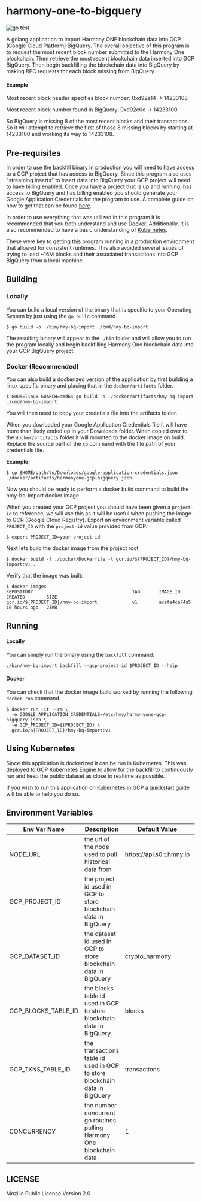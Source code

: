 # harmony-one-to-bigquery

![go test](https://github.com/cpurta/harmony-one-to-bigquery/actions/workflows/go.yml/badge.svg)

A golang application to import Harmony ONE blockchain data into GCP (Google Cloud Platform)
BigQuery. The overall objective of this program is to request the most recent block
number submitted to the Harmony One blockchain. Then retrieve the most recent blockchain
data inserted into GCP BigQuery. Then begin backfilling the blockchain data into BigQuery
by making RPC requests for each block missing from BigQuery.

#### Example

Most recent block header specifies block number: 0xd92e14 -> 14233108

Most recent block number found in BigQuery: 0xd92e0c -> 14233100

So BigQuery is missing 8 of the most recent blocks and their transactions. So
it will attempt to retrieve the first of those 8 missing blocks by starting at 14233100
and working its way to 14233108.

## Pre-requisites

In order to use the backfill binary in production you will need to have access to
a GCP project that has access to BigQuery. Since this program also uses "streaming
inserts" to insert data into BigQuery your GCP project will need to have billing
enabled. Once you have a project that is up and running, has access to BigQuery and
has billing enabled you should generate your Google Application Credentials for the program to
use. A complete guide on how to get that can be found [here](https://cloud.google.com/docs/authentication/getting-started).

In order to use everything that was utilized in this program it is recommended that
you both understand and use [Docker](https://www.docker.com/). Additionally, it is also
recommended to have a basic understanding of [Kubernetes](https://cloud.google.com/kubernetes-engine).

These were key to getting this program running in a production environment that
allowed for consistent runtimes. This also avoided several issues of trying to
load ~16M blocks and their associated transactions into GCP BigQuery from a local
machine.

## Building

### Locally

You can build a local version of the binary that is specific to your Operating System by
just using the `go build` command.

```
$ go build -o ./bin/hmy-bq-import ./cmd/hmy-bq-import
```

The resulting binary will appear in the `./bin` folder and will allow you to run
the program locally and begin backfilling Harmony One blockchain data into your
GCP BigQuery project.

### Docker (Recommended)

You can also build a dockerized version of the application by first building a linux
specific binary and placing that in the `docker/artifacts` folder.

```
$ GOOS=linux GOARCH=amd64 go build -o ./docker/artifacts/hmy-bq-import ./cmd/hmy-bq-import
```

You will then need to copy your credetials file into the artifacts folder.

When you dowloaded your Google Application Credentials file it will have more than
likely ended up in your Downloads folder. When copied over to the `docker/artifacts`
folder it will mounted to the docker image on build. Replace the source part of the
`cp` command with the file path of your credentials file.

**Example:**

```
$ cp $HOME/path/to/Downloads/google-application-credentials.json ./docker/artifacts/harmonyone-gcp-bigquery.json
```

Now you should be ready to perform a docker build command to build the hmy-bq-import
docker image.

When you created your GCP project you should have been given a `project-id`
to reference, we will use this as it will be useful when pushing the image to GCR (Google Cloud Registry).
Export an environment variable called `PROJECT_ID` with the `project-id` value provided from GCP.

```
$ export PROJECT_ID=your-project-id
```

Next lets build the docker image from the project root

```
$ docker build -f ./docker/Dockerfile -t gcr.io/${PROJECT_ID}/hmy-bq-import:v1 .
```

Verify that the image was built:

```
$ docker images
REPOSITORY                                     TAG       IMAGE ID       CREATED        SIZE
gcr.io/${PROJECT_ID}/hmy-bq-import             v1        acafe4ca74a5   10 hours ago   23MB
```

## Running

#### Locally

You can simply run the binary using the `backfill` command:

```
./bin/hmy-bq-import backfill --gcp-project-id $PROJECT_ID --help
```

#### Docker

You can check that the docker image build worked by running the following `docker run` command.

```
$ docker run -it --rm \
  -e GOOGLE_APPLICATION_CREDENTIALS=/etc/hmy/harmonyone-gcp-bigquery.json \
  -e GCP_PROJECT_ID=${PROJECT_ID} \
  gcr.io/${PROJECT_ID}/hmy-bq-import:v1
```

## Using Kubernetes

Since this application is dockerized it can be run in Kubernetes. This was deployed
to GCP Kubernetes Engine to allow for the backfill to continuously run and keep the
public dataset as close to realtime as possible.

If you wish to run this application on Kubernetes in GCP a [quickstart guide](https://cloud.google.com/kubernetes-engine/docs/quickstart)
will be able to help you do so.

## Environment Variables

| Env Var Name        | Description                                                                | Default Value            | Required |
|---------------------|----------------------------------------------------------------------------|--------------------------|----------|
| NODE_URL            | the url of the node used to pull historical data from                      | https://api.s0.t.hmny.io | N        |
| GCP_PROJECT_ID      | the project id used in GCP to store blockchain data in BigQuery            |                          | Y        |
| GCP_DATASET_ID      | the dataset id used in GCP to store blockchain data in BigQuery            | crypto_harmony           | N        |
| GCP_BLOCKS_TABLE_ID | the blocks table id used in GCP to store blockchain data in BigQuery       | blocks                   | N        |
| GCP_TXNS_TABLE_ID   | the transactions table id used in GCP to store blockchain data in BigQuery | transactions             | N        |
| CONCURRENCY         | the number concurrent go routines pulling Harmony One blockchain data      | 1                        | N        |

## LICENSE

Mozilla Public License Version 2.0
